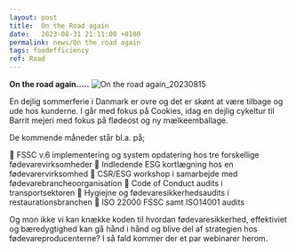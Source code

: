 ```yaml
---
layout: post
title:  On the Road again
date:   2023-08-31 21:11:00 +0100
permalink: news/On the road again
tags: foodefficiency
ref: Road
---
```

**On the road again.....**
![On the road again_20230815](https://github.com/FoodEfficiency/FoodEfficiency.github.io/assets/75361000/257818d8-657d-4766-ad88-3cd1dd8e5788)

En dejlig sommerferie i Danmark er ovre og det er skønt at være tilbage og ude hos kunderne. I går med fokus på Cookies, idag en dejlig cykeltur til Barrit mejeri med fokus på flødeost og ny mælkeemballage. 

De kommende måneder står bl.a. på; 

🌱 FSSC v.6 implementering og system opdatering hos tre forskellige fødevarevirksomheder
🌱 Indledende ESG kortlægning hos en fødevarervirksomhed 
🌱 CSR/ESG workshop i samarbejde med fødevarebrancheoorganisation
🌱 Code of Conduct audits i transportsektoren
🌱 Hygiejne og fødevaresikkerhedsaudits i restaurationsbranchen 
🌱 ISO 22000 FSSC samt ISO14001 audits


Og mon ikke vi kan knække koden til hvordan fødevaresikkerhed, effektiviet og bæredygtighed kan gå hånd i hånd og blive del af strategien hos fødevareproducenterne? I så fald kommer der et par webinarer herom. 
